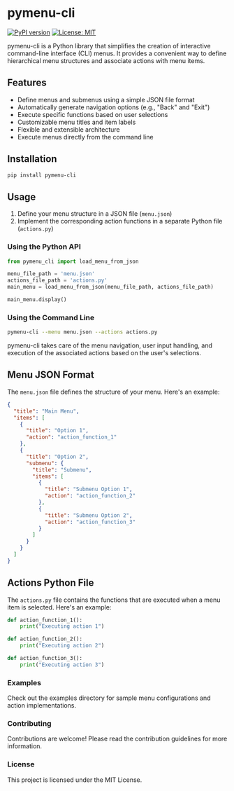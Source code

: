 # pymenu-cli

[![PyPI version](https://badge.fury.io/py/pymenu-cli.svg)](https://badge.fury.io/py/pymenu-cli)
[![License: MIT](https://img.shields.io/badge/License-MIT-yellow.svg)](https://opensource.org/licenses/MIT)

pymenu-cli is a Python library that simplifies the creation of interactive command-line interface (CLI) menus. It provides a convenient way to define hierarchical menu structures and associate actions with menu items.

## Features

- Define menus and submenus using a simple JSON file format
- Automatically generate navigation options (e.g., "Back" and "Exit")
- Execute specific functions based on user selections
- Customizable menu titles and item labels
- Flexible and extensible architecture
- Execute menus directly from the command line

## Installation

```bash
pip install pymenu-cli
```

## Usage

1. Define your menu structure in a JSON file (`menu.json`)
2. Implement the corresponding action functions in a separate Python file (`actions.py`)

### Using the Python API
```python
from pymenu_cli import load_menu_from_json

menu_file_path = 'menu.json'
actions_file_path = 'actions.py'
main_menu = load_menu_from_json(menu_file_path, actions_file_path)

main_menu.display()
```

### Using the Command Line
```bash
pymenu-cli --menu menu.json --actions actions.py
```

pymenu-cli takes care of the menu navigation, user input handling, and execution of the associated actions based on the user's selections.

## Menu JSON Format
The `menu.json` file defines the structure of your menu. Here's an example:

```json
{
  "title": "Main Menu",
  "items": [
    {
      "title": "Option 1",
      "action": "action_function_1"
    },
    {
      "title": "Option 2",
      "submenu": {
        "title": "Submenu",
        "items": [
          {
            "title": "Submenu Option 1",
            "action": "action_function_2"
          },
          {
            "title": "Submenu Option 2",
            "action": "action_function_3"
          }
        ]
      }
    }
  ]
}
```

## Actions Python File
The `actions.py` file contains the functions that are executed when a menu item is selected. Here's an example:
```python
def action_function_1():
    print("Executing action 1")

def action_function_2():
    print("Executing action 2")

def action_function_3():
    print("Executing action 3")
```

### Examples
Check out the examples directory for sample menu configurations and action implementations.
### Contributing
Contributions are welcome! Please read the contribution guidelines for more information.
### License
This project is licensed under the MIT License.